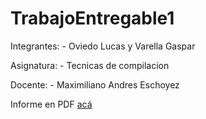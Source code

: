 # TrabajoEntregable1

 Integrantes:
    - Oviedo Lucas y Varella Gaspar
    
    
  Asignatura:
    - Tecnicas de compilacion
    
  Docente:
    - Maximiliano Andres Eschoyez

Informe en PDF [acá](https://github.com/Lucasoviedo/TrabajoEntregable1/blob/master/T%C3%A9cnicas%20de%20Compilaci%C3%B3n%20.pdf)
